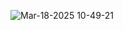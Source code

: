 ![Mar-18-2025 10-49-21](https://github.com/user-attachments/assets/892894c6-2738-4749-867c-bd32f5d72c47)
